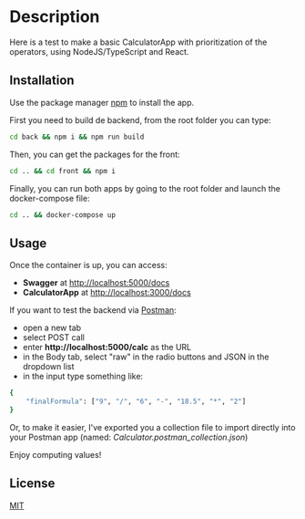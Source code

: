 # Description

Here is a test to make a basic CalculatorApp with prioritization of the operators, using NodeJS/TypeScript and React.

## Installation

Use the package manager [npm](https://www.npmjs.com/) to install the app.

First you need to build de backend, from the root folder you can type:

```bash
cd back && npm i && npm run build
```

Then, you can get the packages for the front:

```bash
cd .. && cd front && npm i
```

Finally, you can run both apps by going to the root folder and launch the docker-compose file:

```bash
cd .. && docker-compose up
```

## Usage

Once the container is up, you can access:
- **Swagger** at [http://localhost:5000/docs](http://localhost:5000/docs)
- **CalculatorApp** at [http://localhost:3000/docs](http://localhost:3000)

If you want to test the backend via [Postman](https://www.postman.com/):
- open a new tab
- select POST call
- enter **http://localhost:5000/calc** as the URL
- in the Body tab, select "raw" in the radio buttons and JSON in the dropdown list
- in the input type something like:
```bash
{
    "finalFormula": ["9", "/", "6", "-", "18.5", "*", "2"]
}
```
Or, to make it easier, I've exported you a collection file to import directly into your Postman app (named: *Calculator.postman_collection.json*)

Enjoy computing values!

## License
[MIT](https://choosealicense.com/licenses/mit/)